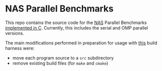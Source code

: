 # NAS Parallel Benchmarks

This repo contains the source code for the [NAS][1] Parallel Benchmarks [implemented in C][2].
Currently, this includes the serial and OMP parallel versions.

The main modifications performed in preparation for usage with [this][3] build harness were:

-   move each program source to a `src` subdirectory
-   remove existing build files (for `make` and `cmake`)

[1]: www.nas.nasa.gov/publications/npb.html

[2]: http://aces.snu.ac.kr/software/snu-npb/

[3]: https://github.com/compor/nauseous
